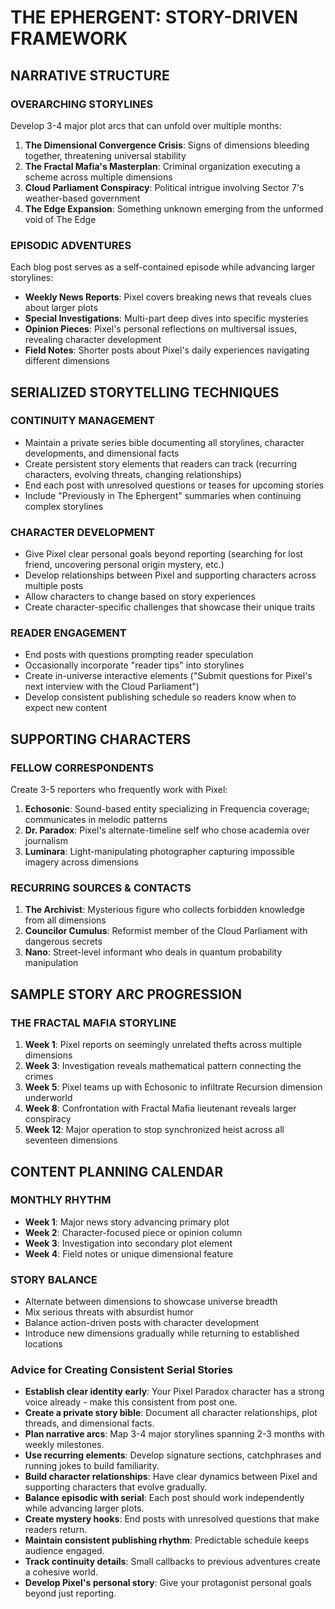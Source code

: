 # THE EPHERGENT: STORY-DRIVEN FRAMEWORK

## NARRATIVE STRUCTURE

### OVERARCHING STORYLINES
Develop 3-4 major plot arcs that can unfold over multiple months:
1. **The Dimensional Convergence Crisis**: Signs of dimensions bleeding together, threatening universal stability
2. **The Fractal Mafia's Masterplan**: Criminal organization executing a scheme across multiple dimensions
3. **Cloud Parliament Conspiracy**: Political intrigue involving Sector 7's weather-based government
4. **The Edge Expansion**: Something unknown emerging from the unformed void of The Edge

### EPISODIC ADVENTURES
Each blog post serves as a self-contained episode while advancing larger storylines:
- **Weekly News Reports**: Pixel covers breaking news that reveals clues about larger plots
- **Special Investigations**: Multi-part deep dives into specific mysteries
- **Opinion Pieces**: Pixel's personal reflections on multiversal issues, revealing character development
- **Field Notes**: Shorter posts about Pixel's daily experiences navigating different dimensions

## SERIALIZED STORYTELLING TECHNIQUES

### CONTINUITY MANAGEMENT
- Maintain a private series bible documenting all storylines, character developments, and dimensional facts
- Create persistent story elements that readers can track (recurring characters, evolving threats, changing relationships)
- End each post with unresolved questions or teases for upcoming stories
- Include "Previously in The Ephergent" summaries when continuing complex storylines

### CHARACTER DEVELOPMENT
- Give Pixel clear personal goals beyond reporting (searching for lost friend, uncovering personal origin mystery, etc.)
- Develop relationships between Pixel and supporting characters across multiple posts
- Allow characters to change based on story experiences
- Create character-specific challenges that showcase their unique traits

### READER ENGAGEMENT
- End posts with questions prompting reader speculation
- Occasionally incorporate "reader tips" into storylines
- Create in-universe interactive elements ("Submit questions for Pixel's next interview with the Cloud Parliament")
- Develop consistent publishing schedule so readers know when to expect new content

## SUPPORTING CHARACTERS

### FELLOW CORRESPONDENTS
Create 3-5 reporters who frequently work with Pixel:
1. **Echosonic**: Sound-based entity specializing in Frequencia coverage; communicates in melodic patterns
2. **Dr. Paradox**: Pixel's alternate-timeline self who chose academia over journalism
3. **Luminara**: Light-manipulating photographer capturing impossible imagery across dimensions

### RECURRING SOURCES & CONTACTS
1. **The Archivist**: Mysterious figure who collects forbidden knowledge from all dimensions
2. **Councilor Cumulus**: Reformist member of the Cloud Parliament with dangerous secrets
3. **Nano**: Street-level informant who deals in quantum probability manipulation

## SAMPLE STORY ARC PROGRESSION

### THE FRACTAL MAFIA STORYLINE
1. **Week 1**: Pixel reports on seemingly unrelated thefts across multiple dimensions
2. **Week 3**: Investigation reveals mathematical pattern connecting the crimes
3. **Week 5**: Pixel teams up with Echosonic to infiltrate Recursion dimension underworld
4. **Week 8**: Confrontation with Fractal Mafia lieutenant reveals larger conspiracy
5. **Week 12**: Major operation to stop synchronized heist across all seventeen dimensions

## CONTENT PLANNING CALENDAR

### MONTHLY RHYTHM
- **Week 1**: Major news story advancing primary plot
- **Week 2**: Character-focused piece or opinion column
- **Week 3**: Investigation into secondary plot element
- **Week 4**: Field notes or unique dimensional feature

### STORY BALANCE
- Alternate between dimensions to showcase universe breadth
- Mix serious threats with absurdist humor
- Balance action-driven posts with character development
- Introduce new dimensions gradually while returning to established locations

### Advice for Creating Consistent Serial Stories

- **Establish clear identity early**: Your Pixel Paradox character has a strong voice already - make this consistent from post one.
- **Create a private story bible**: Document all character relationships, plot threads, and dimensional facts.
- **Plan narrative arcs**: Map 3-4 major storylines spanning 2-3 months with weekly milestones.
- **Use recurring elements**: Develop signature sections, catchphrases and running jokes to build familiarity.
- **Build character relationships**: Have clear dynamics between Pixel and supporting characters that evolve gradually.
- **Balance episodic with serial**: Each post should work independently while advancing larger plots.
- **Create mystery hooks**: End posts with unresolved questions that make readers return.
- **Maintain consistent publishing rhythm**: Predictable schedule keeps audience engaged.
- **Track continuity details**: Small callbacks to previous adventures create a cohesive world.
- **Develop Pixel's personal story**: Give your protagonist personal goals beyond just reporting.
